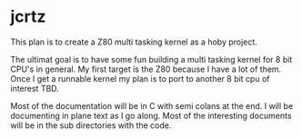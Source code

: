 # jcrtz

This plan is to create a Z80 multi tasking kernel as a hoby project.

The ultimat goal is to have some fun building a multi tasking kernel for 8 bit CPU's in general.
My first target is the Z80 because I have a lot of them.  Once I get a runnable kernel my plan
is to port to another 8 bit cpu of interest TBD.

Most of the documentation will be in C with semi colans at the end.  I will be documenting in 
plane text as I go along.  Most of the interesting documents will be in the sub directories 
with the code.


